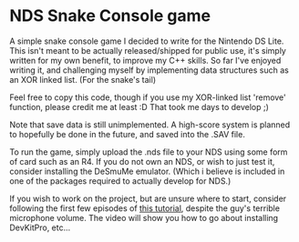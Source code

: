 # NDS Snake Console game
A simple snake console game I decided to write for the Nintendo DS Lite. This isn't meant to be actually released/shipped for public use, it's simply written for my own benefit,
to improve my C++ skills. So far I've enjoyed writing it, and challenging myself by implementing data structures such as an XOR linked list. (For the snake's tail)

Feel free to copy this code, though if you use my XOR-linked list 'remove' function, please credit me at least :D That took me days to develop ;)

Note that save data is still unimplemented. A high-score system is planned to hopefully be done in the future, and saved into the .SAV file.

To run the game, simply upload the .nds file to your NDS using some form of card such as an R4. If you do not own an NDS, or wish to just test it,
consider installing the DeSmuMe emulator. (Which i believe is included in one of the packages required to actually develop for NDS.)

If you wish to work on the project, but are unsure where to start, consider following the first few episodes of <a href="https://www.youtube.com/watch?v=4jciWeBoEyk">this tutorial</a>, 
despite the guy's terrible microphone volume. The video will show you how to go about installing DevKitPro, etc...